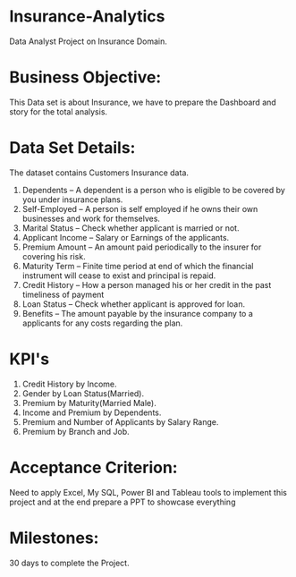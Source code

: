 # Insurance-Analytics
Data Analyst Project on Insurance Domain.

# Business Objective:
This Data set is about Insurance, we have to prepare the Dashboard and story for the total analysis.
 
# Data Set Details: 
The dataset contains Customers Insurance data.

1. Dependents – A dependent is a person who is eligible to be covered  by you under insurance plans.
2. Self-Employed – A person is self employed if he owns their own businesses  and work for  themselves.
3. Marital Status – Check whether applicant is married or not.
4. Applicant Income – Salary or Earnings of the applicants.
5. Premium Amount – An amount paid periodically to the insurer for covering his risk.
6. Maturity Term – Finite time period at end of which the financial instrument will cease to exist and principal is repaid.
7. Credit History – How a person managed his or her credit in the past timeliness of payment
8. Loan Status – Check whether applicant is approved for loan.
9. Benefits – The amount payable by the insurance company to a applicants for any costs regarding the plan.

# KPI's
1. Credit History by Income.
2. Gender by Loan Status(Married).
3. Premium by Maturity(Married Male).
4. Income and Premium by Dependents.
5. Premium and Number of Applicants by Salary Range.
6. Premium by Branch and Job.

# Acceptance Criterion: 
Need to apply Excel, My SQL, Power BI and  Tableau tools to implement this project and at the end prepare a PPT to showcase everything

# Milestones:
30 days to complete the Project.

